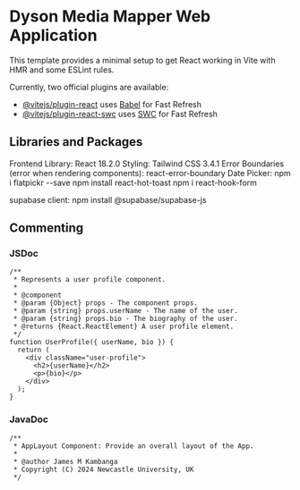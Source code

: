 # Dyson Media Mapper Web Application
This template provides a minimal setup to get React working in Vite with HMR and some ESLint rules.

Currently, two official plugins are available:

- [@vitejs/plugin-react](https://github.com/vitejs/vite-plugin-react/blob/main/packages/plugin-react/README.md) uses [Babel](https://babeljs.io/) for Fast Refresh
- [@vitejs/plugin-react-swc](https://github.com/vitejs/vite-plugin-react-swc) uses [SWC](https://swc.rs/) for Fast Refresh


## Libraries and Packages
Frontend Library: React 18.2.0
Styling: Tailwind CSS 3.4.1
Error Boundaries (error when rendering components):  react-error-boundary
Date Picker: npm i flatpickr --save
npm install react-hot-toast
npm i react-hook-form

supabase client: npm install @supabase/supabase-js


## Commenting
### JSDoc
```
/**
 * Represents a user profile component.
 *
 * @component
 * @param {Object} props - The component props.
 * @param {string} props.userName - The name of the user.
 * @param {string} props.bio - The biography of the user.
 * @returns {React.ReactElement} A user profile element.
 */
function UserProfile({ userName, bio }) {
  return (
    <div className="user-profile">
      <h2>{userName}</h2>
      <p>{bio}</p>
    </div>
  );
}
```
### JavaDoc
```
/** 
 * AppLayout Component: Provide an overall layout of the App.
 *
 * @author James M Kambanga
 * Copyright (C) 2024 Newcastle University, UK
 */
```
